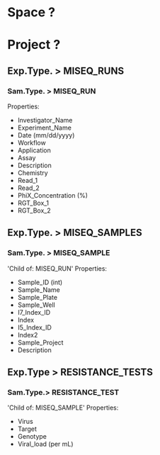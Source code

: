 # Space ?
# Project ?

## Exp.Type. > MISEQ_RUNS
### Sam.Type. > MISEQ_RUN
Properties:
- Investigator_Name
- Experiment_Name
- Date (mm/dd/yyyy)
- Workflow
- Application
- Assay
- Description
- Chemistry
- Read_1
- Read_2
- PhiX_Concentration (%)
- RGT_Box_1
- RGT_Box_2


## Exp.Type. > MISEQ_SAMPLES
### Sam.Type. > MISEQ_SAMPLE
'Child of:	MISEQ_RUN'
Properties:	
- Sample_ID (int)
- Sample_Name
- Sample_Plate
- Sample_Well
- I7_Index_ID
- Index
- I5_Index_ID
- Index2
- Sample_Project
- Description


## Exp.Type > RESISTANCE_TESTS
### Sam.Type.> RESISTANCE_TEST
'Child of:	MISEQ_SAMPLE'
Properties:
- Virus
- Target
- Genotype
- Viral_load (per mL)
